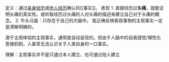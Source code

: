 定义：通过<u>亲身经历</u>或<u>他人经历</u>确认的[[事实]]。
表现
	1. 直接经历过**头痛**，就能证明头痛的真实性。或听取经历过头痛的人对头痛的描述来建立自己对于头痛的概念。
	2. 牛头马面：只存在于自己的大脑中。
能正确反映客观事物的主观事实一定是清晰明确的。

源于主观体验的主观事实，通常是自动呈现的。但由于人脑中的自我错觉/理性化思维机制，人甚至无法认识关于人类自身的一口事实。

理解：主观事实并不是只通过本人建立，也可通过他人建立